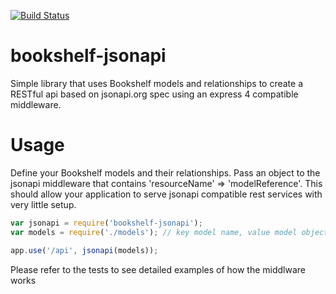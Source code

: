 [![Build
Status](https://travis-ci.org/jthoms1/bookshelf-jsonapi.svg?branch=master)](https://travis-ci.org/jthoms1/bookshelf-jsonapi)


bookshelf-jsonapi
=================

Simple library that uses Bookshelf models and relationships to create a RESTful api based on jsonapi.org spec using an express 4 compatible middleware.

Usage
==================
Define your Bookshelf models and their relationships.  Pass an object to the jsonapi middleware that contains 'resourceName' => 'modelReference'.  This should allow your application to serve jsonapi compatible rest services with very little setup.
```JavaScript
var jsonapi = require('bookshelf-jsonapi');
var models = require('./models'); // key model name, value model object

app.use('/api', jsonapi(models));
```

Please refer to the tests to see detailed examples of how the middlware works
